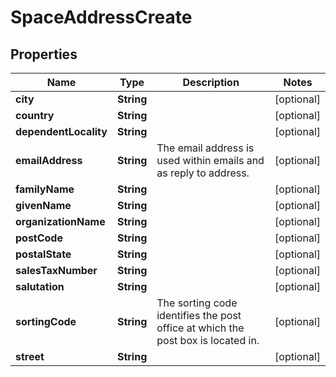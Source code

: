 
# SpaceAddressCreate

## Properties
Name | Type | Description | Notes
------------ | ------------- | ------------- | -------------
**city** | **String** |  |  [optional]
**country** | **String** |  |  [optional]
**dependentLocality** | **String** |  |  [optional]
**emailAddress** | **String** | The email address is used within emails and as reply to address. |  [optional]
**familyName** | **String** |  |  [optional]
**givenName** | **String** |  |  [optional]
**organizationName** | **String** |  |  [optional]
**postCode** | **String** |  |  [optional]
**postalState** | **String** |  |  [optional]
**salesTaxNumber** | **String** |  |  [optional]
**salutation** | **String** |  |  [optional]
**sortingCode** | **String** | The sorting code identifies the post office at which the post box is located in. |  [optional]
**street** | **String** |  |  [optional]




